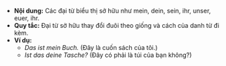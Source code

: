 - **Nội dung:** Các đại từ biểu thị sở hữu như mein, dein, sein, ihr, unser, euer, ihr.
- **Quy tắc:** Đại từ sở hữu thay đổi đuôi theo giống và cách của danh từ đi kèm.
- **Ví dụ:**
    - _Das ist mein Buch._ (Đây là cuốn sách của tôi.)
    - _Ist das deine Tasche?_ (Đây có phải là túi của bạn không?)